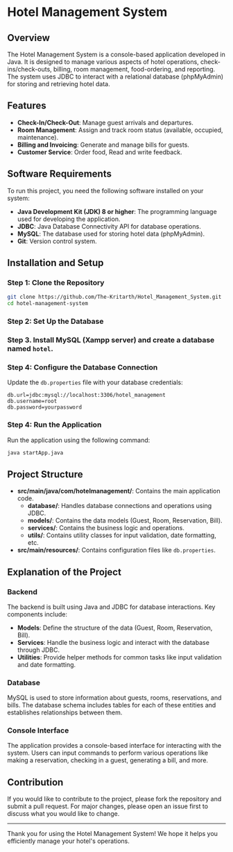 # Hotel Management System

## Overview

The Hotel Management System is a console-based application developed in Java. It is designed to manage various aspects of hotel operations, check-ins/check-outs, billing, room management, food-ordering, and reporting. The system uses JDBC to interact with a relational database (phpMyAdmin) for storing and retrieving hotel data.

## Features

- **Check-In/Check-Out**: Manage guest arrivals and departures.
- **Room Management**: Assign and track room status (available, occupied, maintenance).
- **Billing and Invoicing**: Generate and manage bills for guests.
- **Customer Service**: Order food, Read and write feedback. 

## Software Requirements

To run this project, you need the following software installed on your system:

- **Java Development Kit (JDK) 8 or higher**: The programming language used for developing the application.
- **JDBC**: Java Database Connectivity API for database operations.
- **MySQL**: The database used for storing hotel data (phpMyAdmin).
- **Git**: Version control system.

## Installation and Setup

### Step 1: Clone the Repository

```bash
git clone https://github.com/The-Kritarth/Hotel_Management_System.git
cd hotel-management-system
```

### Step 2: Set Up the Database

### Step 3. Install MySQL (Xampp server) and create a database named `hotel`.

### Step 4: Configure the Database Connection

Update the `db.properties` file with your database credentials:

```properties
db.url=jdbc:mysql://localhost:3306/hotel_management
db.username=root
db.password=yourpassword
```

### Step 4: Run the Application

Run the application using the following command:

```bash
java startApp.java
```

## Project Structure

- **src/main/java/com/hotelmanagement/**: Contains the main application code.
  - **database/**: Handles database connections and operations using JDBC.
  - **models/**: Contains the data models (Guest, Room, Reservation, Bill).
  - **services/**: Contains the business logic and operations.
  - **utils/**: Contains utility classes for input validation, date formatting, etc.
- **src/main/resources/**: Contains configuration files like `db.properties`.

## Explanation of the Project

### Backend

The backend is built using Java and JDBC for database interactions. Key components include:

- **Models**: Define the structure of the data (Guest, Room, Reservation, Bill).
- **Services**: Handle the business logic and interact with the database through JDBC.
- **Utilities**: Provide helper methods for common tasks like input validation and date formatting.

### Database

MySQL is used to store information about guests, rooms, reservations, and bills. The database schema includes tables for each of these entities and establishes relationships between them.

### Console Interface

The application provides a console-based interface for interacting with the system. Users can input commands to perform various operations like making a reservation, checking in a guest, generating a bill, and more.

## Contribution

If you would like to contribute to the project, please fork the repository and submit a pull request. For major changes, please open an issue first to discuss what you would like to change.

---

Thank you for using the Hotel Management System! We hope it helps you efficiently manage your hotel's operations.
